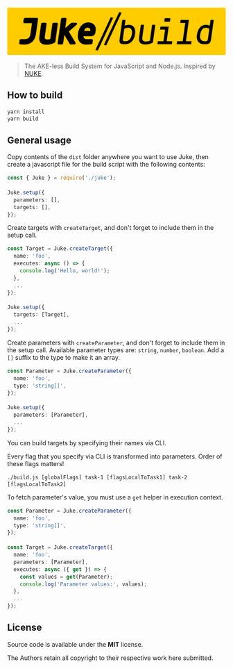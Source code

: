 ![JUKE build](./assets/juke-build.png)

> The AKE-less Build System for JavaScript and Node.js.
> Inspired by [NUKE](https://nuke.build/).

## How to build

```
yarn install
yarn build
```

## General usage

Copy contents of the `dist` folder anywhere you want to use Juke, then
create a javascript file for the build script with the following contents:

```ts
const { Juke } = require('./juke');

Juke.setup({
  parameters: [],
  targets: [],
});
```

Create targets with `createTarget`, and don't forget to include them in the
setup call.

```ts
const Target = Juke.createTarget({
  name: 'foo',
  executes: async () => {
    console.log('Hello, world!');
  },
  ...
});

Juke.setup({
  targets: [Target],
  ...
});
```

Create parameters with `createParameter`, and don't forget to include them in
the setup call. Available parameter types are: `string`, `number`, `boolean`.
Add a `[]` suffix to the type to make it an array.

```ts
const Parameter = Juke.createParameter({
  name: 'foo',
  type: 'string[]',
});

Juke.setup({
  parameters: [Parameter],
  ...
});
```

You can build targets by specifying their names via CLI.

Every flag that you specify via CLI is transformed into parameters.
Order of these flags matters!

```
./build.js [globalFlags] task-1 [flagsLocalToTask1] task-2 [flagsLocalToTask2]
```

To fetch parameter's value, you must use a `get` helper in execution context.

```ts
const Parameter = Juke.createParameter({
  name: 'foo',
  type: 'string[]',
});

const Target = Juke.createTarget({
  name: 'foo',
  parameters: [Parameter],
  executes: async ({ get }) => {
    const values = get(Parameter);
    console.log('Parameter values:', values);
  },
  ...
});
```

## License

Source code is available under the **MIT** license.

The Authors retain all copyright to their respective work here submitted.
